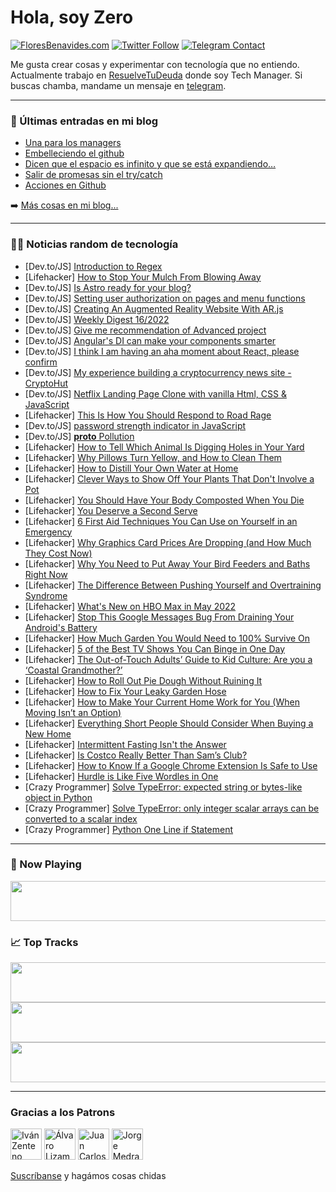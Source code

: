 # Hola, soy Zero

[![FloresBenavides.com](https://img.shields.io/website?down_message=oops&label=MiBlog&style=for-the-badge&up_message=online&url=https%3A%2F%2Ffloresbenavides.com)](https://floresbenavides.com) [![Twitter Follow](https://img.shields.io/twitter/follow/ZeroDragon?color=%231DA1F2&label=Follow&logo=twitter&logoColor=ffffff&style=for-the-badge)](https://twitter.com/zerodragon) [![Telegram Contact](https://img.shields.io/badge/escr%C3%ADbeme-ZeroDragon-%2326A5E4?style=for-the-badge&logo=telegram)](https://t.me/zerodragon)

Me gusta crear cosas y experimentar con tecnología que no entiendo.
Actualmente trabajo en [ResuelveTuDeuda](http://github.com/resuelve) donde soy Tech Manager.
Si buscas chamba, mandame un mensaje en [telegram](https://t.me/zerodragon).

---

### 📕 Últimas entradas en mi blog
<!-- BLOG-POST-LIST:START -->
- [Una para los managers](https://floresbenavides.com/una-para-los-managers/)
- [Embelleciendo el github](https://floresbenavides.com/embelleciendo-el-github/)
- [Dicen que el espacio es infinito y que se está expandiendo…](https://floresbenavides.com/dicen-que-el-espacio-es-infinito-y-que-se-esta-expandiendo/)
- [Salir de promesas sin el try/catch](https://floresbenavides.com/salir-de-promesas-sin-el-try-catch/)
- [Acciones en Github](https://floresbenavides.com/acciones-en-github/)
<!-- BLOG-POST-LIST:END -->

➡️ [Más cosas en mi blog...](https://floresbenavides.com)

---

### 👨‍💻 Noticias random de tecnología
<!-- TECH-POSTS:START -->
- [Dev.to/JS] [Introduction to Regex](https://dev.to/yohanesss/introduction-to-regex-1lej)
- [Lifehacker] [How to Stop Your Mulch From Blowing Away](https://lifehacker.com/how-to-stop-your-mulch-from-blowing-away-1848832356)
- [Dev.to/JS] [Is Astro ready for your blog?](https://dev.to/brycewray/is-astro-ready-for-your-blog-63m)
- [Dev.to/JS] [Setting user authorization on pages and menu functions](https://dev.to/faqru/setting-user-authorization-on-pages-and-menu-functions-3fm4)
- [Dev.to/JS] [Creating An Augmented Reality Website With AR.js](https://dev.to/codesphere/creating-an-augmented-reality-website-with-arjs-9nk)
- [Dev.to/JS] [Weekly Digest 16/2022](https://dev.to/marcobiedermann/weekly-digest-162022-34cg)
- [Dev.to/JS] [Give me recommendation of Advanced project](https://dev.to/weeblet66/give-me-recommendation-of-advanced-project-5ag1)
- [Dev.to/JS] [Angular&#39;s DI can make your components smarter](https://dev.to/shivamd20/angulars-di-can-make-your-components-smarter-5h16)
- [Dev.to/JS] [I think I am having an aha moment about React, please confirm](https://dev.to/rickdelpo1/i-think-i-am-having-an-aha-moment-about-react-please-confirm-dbp)
- [Dev.to/JS] [My experience building a cryptocurrency news site - CryptoHut](https://dev.to/ckawara/my-experience-building-a-cryptocurrency-news-site-cryptohut-43co)
- [Dev.to/JS] [Netflix Landing Page Clone with vanilla Html, CSS &amp; JavaScript](https://dev.to/thatanjan/netflix-landing-page-clone-with-vanilla-html-css-javascript-1cf0)
- [Lifehacker] [This Is How You Should Respond to Road Rage](https://lifehacker.com/this-is-how-you-should-respond-to-road-rage-1848832353)
- [Dev.to/JS] [password strength indicator in JavaScript](https://dev.to/muhammad_asif/password-strength-indicator-in-javascript-4n4e)
- [Dev.to/JS] [__proto__ Pollution](https://dev.to/nathan20/prototype-pollution-kmk)
- [Lifehacker] [How to Tell Which Animal Is Digging Holes in Your Yard](https://lifehacker.com/how-to-tell-which-animal-is-digging-holes-in-your-yard-1848832335)
- [Lifehacker] [Why Pillows Turn Yellow, and How to Clean Them](https://lifehacker.com/why-pillows-turn-yellow-and-how-to-clean-them-1848824914)
- [Lifehacker] [How to Distill Your Own Water at Home](https://lifehacker.com/how-to-distill-your-own-water-at-home-1848824908)
- [Lifehacker] [Clever Ways to Show Off Your Plants That Don&#39;t Involve a Pot](https://lifehacker.com/clever-ways-to-show-off-your-plants-that-dont-involve-a-1848824905)
- [Lifehacker] [You Should Have Your Body Composted When You Die](https://lifehacker.com/you-should-have-your-body-composted-when-you-die-1848830967)
- [Lifehacker] [You Deserve a Second Serve](https://lifehacker.com/you-deserve-a-second-serve-1848830090)
- [Lifehacker] [6 First Aid Techniques You Can Use on Yourself in an Emergency](https://lifehacker.com/6-first-aid-techniques-you-can-use-on-yourself-in-an-em-1848830456)
- [Lifehacker] [Why Graphics Card Prices Are Dropping &lpar;and How Much They Cost Now&rpar;](https://lifehacker.com/why-graphics-card-prices-are-dropping-and-how-much-the-1848830151)
- [Lifehacker] [Why You Need to Put Away Your Bird Feeders and Baths Right Now](https://lifehacker.com/why-you-need-to-put-away-your-bird-feeders-and-baths-ri-1848829773)
- [Lifehacker] [The Difference Between Pushing Yourself and Overtraining Syndrome](https://lifehacker.com/the-difference-between-pushing-yourself-and-overtrainin-1848829377)
- [Lifehacker] [What&#39;s New on HBO Max in May 2022](https://lifehacker.com/whats-new-on-hbo-max-in-may-2022-1848829242)
- [Lifehacker] [Stop This Google Messages Bug From Draining Your Android&#39;s Battery](https://lifehacker.com/stop-this-google-messages-bug-from-draining-your-androi-1848829221)
- [Lifehacker] [How Much Garden You Would Need to 100% Survive On](https://lifehacker.com/how-much-garden-you-would-need-to-100-survive-on-1848829190)
- [Lifehacker] [5 of the Best TV Shows You Can Binge in One Day](https://lifehacker.com/5-of-the-best-tv-shows-to-binge-in-one-day-1848828945)
- [Lifehacker] [The Out-of-Touch Adults’ Guide to Kid Culture: Are you a ‘Coastal Grandmother?’](https://lifehacker.com/the-out-of-touch-adults-guide-to-kid-culture-are-you-1848827824)
- [Lifehacker] [How to Roll Out Pie Dough Without Ruining It](https://lifehacker.com/how-to-roll-out-pie-dough-without-ruining-it-1848826680)
- [Lifehacker] [How to Fix Your Leaky Garden Hose](https://lifehacker.com/how-to-fix-your-leaky-garden-hose-1848823256)
- [Lifehacker] [How to Make Your Current Home Work for You &lpar;When Moving Isn’t an Option&rpar;](https://lifehacker.com/how-to-make-your-current-home-work-for-you-when-moving-1848811320)
- [Lifehacker] [Everything Short People Should Consider When Buying a New Home](https://lifehacker.com/everything-short-people-should-consider-when-buying-a-n-1848825549)
- [Lifehacker] [Intermittent Fasting Isn&#39;t the Answer](https://lifehacker.com/intermittent-fasting-isnt-the-answer-1848825077)
- [Lifehacker] [Is Costco Really Better Than Sam’s Club?](https://lifehacker.com/is-costco-really-better-than-sam-s-club-1848825201)
- [Lifehacker] [How to Know If a Google Chrome Extension Is Safe to Use](https://lifehacker.com/how-to-know-if-a-google-chrome-extension-is-safe-to-use-1848824700)
- [Lifehacker] [Hurdle is Like Five Wordles in One](https://lifehacker.com/hurdle-is-like-five-wordles-in-one-1848823944)
- [Crazy Programmer] [Solve TypeError: expected string or bytes-like object in Python](https://www.thecrazyprogrammer.com/2022/04/expected-string-or-bytes-like-object.html)
- [Crazy Programmer] [Solve TypeError: only integer scalar arrays can be converted to a scalar index](https://www.thecrazyprogrammer.com/2022/04/only-integer-scalar-arrays-can-be-converted-to-a-scalar-index.html)
- [Crazy Programmer] [Python One Line if Statement](https://www.thecrazyprogrammer.com/2022/04/python-one-line-if.html)<!-- TECH-POSTS:END -->

---

### 🎵 Now Playing
<a href="https://spotify-now-playing-dun.vercel.app/now-playing?open"><img src="https://spotify-now-playing-dun.vercel.app/now-playing" width="540" height="64"></a>

### 📈 Top Tracks
<a href="https://spotify-now-playing-dun.vercel.app/top-tracks?i=1&open"><img src="https://spotify-now-playing-dun.vercel.app/top-tracks?i=1" width="540" height="64"></a>
<a href="https://spotify-now-playing-dun.vercel.app/top-tracks?i=2&open"><img src="https://spotify-now-playing-dun.vercel.app/top-tracks?i=2" width="540" height="64"></a>
<a href="https://spotify-now-playing-dun.vercel.app/top-tracks?i=3&open"><img src="https://spotify-now-playing-dun.vercel.app/top-tracks?i=3" width="540" height="64"></a>

---

### Gracias a los Patrons
[<img src="https://avatars.githubusercontent.com/u/243380?v=4" alt="Iván Zenteno" width="50px">](https://github.com/k001) [<img src="https://avatars.githubusercontent.com/u/19955639?v=4" alt="Álvaro Lizama" width="50px">](https://github.com/alvarolizama) [<img src="https://avatars.githubusercontent.com/u/2718753?v=4" alt="Juan Carlos Ruiz" width="50px">](https://github.com/JuanCrg90) [<img src="https://avatars.githubusercontent.com/u/37025?v=4" alt="Jorge Medrano" width="50px">](https://github.com/h1pp1e) 

[Suscríbanse](https://www.patreon.com/zerodragon) y hagámos cosas chidas
